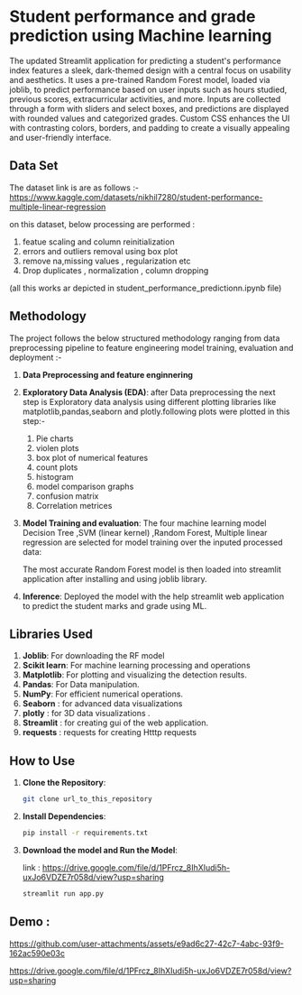 # Student performance and grade prediction using Machine learning

The updated Streamlit application for predicting a student's performance index features a sleek, dark-themed design with a central focus on usability and aesthetics. It uses a pre-trained Random Forest model, loaded via joblib, to predict performance based on user inputs such as hours studied, previous scores, extracurricular activities, and more. Inputs are collected through a form with sliders and select boxes, and predictions are displayed with rounded values and categorized grades. Custom CSS enhances the UI with contrasting colors, borders, and padding to create a visually appealing and user-friendly interface.


## Data Set

The dataset link is are as follows :-https://www.kaggle.com/datasets/nikhil7280/student-performance-multiple-linear-regression

on this dataset, below processing are performed :
1) featue scaling and column reinitialization
2) errors and outliers removal using box plot
3) remove na,missing values , regularization etc
4) Drop duplicates , normalization , column dropping


(all this works ar depicted in student_performance_predictionn.ipynb file)


## Methodology

The project follows the below structured methodology ranging from data preprocessing pipeline to feature engineering model training, evaluation and deployment :-

1. **Data Preprocessing and feature enginnering**

2. **Exploratory Data Analysis (EDA)**:
    after Data preprocessing the next step is Exploratory  data analysis using different plotting libraries like matplotlib,pandas,seaborn and plotly.following plots were plotted in this step:-
    1) Pie charts
    2) violen plots
    3) box plot of numerical features
    4) count plots
    5) histogram
    6) model comparison graphs
    7) confusion matrix
    8) Correlation metrices
  

4. **Model Training and evaluation**: 
     The four machine learning model Decision Tree ,SVM (linear kernel) ,Random Forest, Multiple linear regression are selected for model training over the inputed processed data:

     The most accurate Random Forest model is then loaded into streamlit application after installing and using joblib library.

5. **Inference**: 
      Deployed the model with the help streamlit web application to predict the student marks and grade using ML.

## Libraries Used

1. **Joblib**: For downloading the RF model
2. **Scikit learn**: For machine learning processing  and operations
3. **Matplotlib**: For plotting and visualizing the detection results.
4. **Pandas**: For Data manipulation.
5. **NumPy**: For efficient numerical operations.
6. **Seaborn** : for advanced data visualizations
7. **plotly** : for 3D data visualizations .
8. **Streamlit** : for creating gui of the web application.
9. **requests** : requests for creating Htttp requests

## How to Use

1. **Clone the Repository**: 
    ```sh
    git clone url_to_this_repository
    ```

2. **Install Dependencies**: 
    ```sh
    pip install -r requirements.txt
    ```


3. **Download the model and Run the Model**: 
   
    link : https://drive.google.com/file/d/1PFrcz_8IhXIudi5h-uxJo6VDZE7r058d/view?usp=sharing
    
    ```python
    streamlit run app.py
    ```


## Demo :




https://github.com/user-attachments/assets/e9ad6c27-42c7-4abc-93f9-162ac590e03c
























































































































































https://drive.google.com/file/d/1PFrcz_8IhXIudi5h-uxJo6VDZE7r058d/view?usp=sharing

